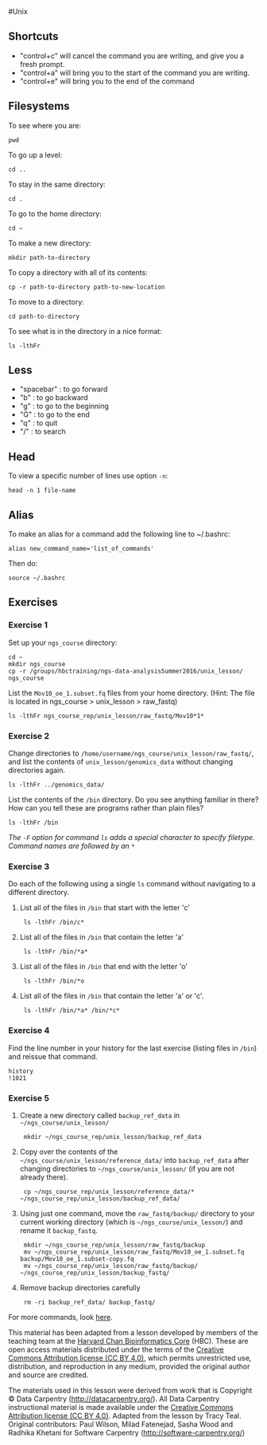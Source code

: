 #Unix

## Shortcuts

* "control+c" will cancel the command you are writing, and give you a fresh prompt.
* "control+a" will bring you to the start of the command you are writing.
* "control+e" will bring you to the end of the command


## Filesystems

To see where you are: 

	pwd
	
To go up a level: 

	cd ..
	
To stay in the same directory: 

	cd .
	
To go to the home directory: 

	cd ~

To make a new directory:

	mkdir path-to-directory
	
To copy a directory with all of its contents:

	cp -r path-to-directory path-to-new-location
	
To move to a directory:

	cd path-to-directory
	
To see what is in the directory in a nice format:

	ls -lthFr


## Less

* "spacebar" : to go forward
* "b" : to go backward
* "g" : to go to the beginning
* "G" : to go to the end
* "q" : to quit
* "/" : to search

## Head

To view a specific number of lines use option `-n`: 

	head -n 1 file-name

## Alias

To make an alias for a command add the following line to ~/.bashrc:

	alias new_command_name='list_of_commands'

Then do: 

	source ~/.bashrc

## Exercises
	
### Exercise 1

Set up your `ngs_course` directory: 

	cd ~
	mkdir ngs_course
	cp -r /groups/hbctraining/ngs-data-analysisSummer2016/unix_lesson/ ngs_course


List the `Mov10_oe_1.subset.fq` files from your home directory. (Hint: The file is located in ngs_course > unix_lesson > raw_fastq)

	ls -lthFr ngs_course_rep/unix_lesson/raw_fastq/Mov10*1*
	
### Exercise 2

Change directories to `/home/username/ngs_course/unix_lesson/raw_fastq/`, and list the contents of `unix_lesson/genomics_data` without changing directories again.
	
	ls -lthFr ../genomics_data/
	
List the contents of the `/bin` directory. Do you see anything familiar in there? How can you tell these are programs rather than plain files?

	ls -lthFr /bin

*The `-F` option for command `ls` adds a special character to specify filetype. Command names are followed by an `*`*
	
### Exercise 3
Do each of the following using a single `ls` command without navigating to a different directory.

1. List all of the files in `/bin` that start with the letter 'c'

		ls -lthFr /bin/c*

2. List all of the files in `/bin` that contain the letter 'a'

		ls -lthFr /bin/*a*

3. List all of the files in `/bin` that end with the letter 'o'

		ls -lthFr /bin/*o
		
4. List all of the files in `/bin` that contain the letter 'a' or 'c'.

		ls -lthFr /bin/*a* /bin/*c*

### Exercise 4

Find the line number in your history for the last exercise (listing files in `/bin`) and reissue that command.		

	history
	!1021

### Exercise 5

1. Create a new directory called `backup_ref_data` in `~/ngs_course/unix_lesson/` 

		mkdir ~/ngs_course_rep/unix_lesson/backup_ref_data

2. Copy over the contents of the `~/ngs_course/unix_lesson/reference_data/` into `backup_ref_data` after changing directories to `~/ngs_course/unix_lesson/` (if you are not already there).

		cp ~/ngs_course_rep/unix_lesson/reference_data/* ~/ngs_course_rep/unix_lesson/backup_ref_data/

3. Using just one command, move the `raw_fastq/backup/` directory to your current working directory (which is `~/ngs_course/unix_lesson/`) and rename it `backup_fastq`.

		mkdir ~/ngs_course_rep/unix_lesson/raw_fastq/backup
		mv ~/ngs_course_rep/unix_lesson/raw_fastq/Mov10_oe_1.subset.fq backup/Mov10_oe_1.subset-copy.fq
		mv ~/ngs_course_rep/unix_lesson/raw_fastq/backup/ ~/ngs_course_rep/unix_lesson/backup_fastq/

4. Remove backup directories carefully

		rm -ri backup_ref_data/ backup_fastq/ 
		

For more commands, look [here](https://github.com/swcarpentry/DEPRECATED-boot-camps/blob/master/shell/shell_cheatsheet.md).

This material has been adapted from a lesson developed by members of the teaching team at the [Harvard Chan Bioinformatics Core](http://tinyurl.com/hbc-ngscourse-page) (HBC). These are open access materials distributed under the terms of the [Creative Commons Attribution license (CC BY 4.0)](https://creativecommons.org/licenses/by/4.0/), which permits unrestricted use, distribution, and reproduction in any medium, provided the original author and source are credited.

The materials used in this lesson were derived from work that is Copyright © Data Carpentry (<http://datacarpentry.org/>). All Data Carpentry instructional material is made available under the [Creative Commons Attribution license (CC BY 4.0)](https://creativecommons.org/licenses/by/4.0/).
Adapted from the lesson by Tracy Teal. Original contributors: Paul Wilson, Milad Fatenejad, Sasha Wood and Radhika Khetani for Software Carpentry (<http://software-carpentry.org/>)
	
	





